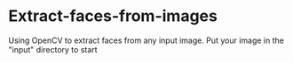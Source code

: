 # Extract-faces-from-images
Using OpenCV to extract faces from any input image.
Put your image in the "input" directory to start

